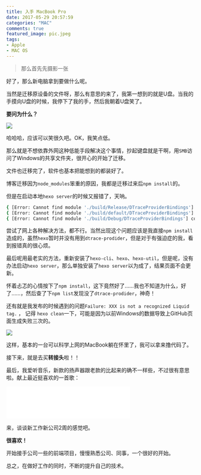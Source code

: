 ```yaml
---
title: 入手 MacBook Pro
date: 2017-05-29 20:57:59
categories: "MAC"
comments: true
featured_image: pic.jpeg
tags:
- Apple
- MAC OS
---
```


<!-- no node  -->

<!-- more -->

>那么首先先摄影一张

好了，那么新电脑拿到要做什么呢。

当然是迁移原设备的文件呀，那么有意思的来了，我第一想到的就是U盘。当我的手摸向U盘的时候，我停下了我的手，然后我朝着U盘笑了。

**要问为什么？**

![](pic2.jpeg)

哈哈哈，应该可以笑很久吧。OK，我笑点低。

那么就是不想依靠外网这种低能手段解决这个事情，抄起键盘就是干啊，用`SMB`访问了Windows的共享文件夹，很开心的开始了迁移。

文件也迁移完了，软件也基本把能想到的都装好了。

博客迁移因为`node_modules`笨重的原因，我都是迁移过来后`npm install`的。

但是在启动本地`hexo server`的时候又报错了，天呐。

```bash
{ [Error: Cannot find module './build/Release/DTraceProviderBindings'] code: 'MODULE_NOT_FOUND' }
{ [Error: Cannot find module './build/default/DTraceProviderBindings'] code: 'MODULE_NOT_FOUND' }
{ [Error: Cannot find module './build/Debug/DTraceProviderBindings'] code: 'MODULE_NOT_FOUND' }
```

尝试了网上各种解决方法，都不行。当然出现这个问题应该是我直接`npm install`造成的，虽然`hexo`暂时并没有用到`dtrace-prodider`，但是对于有强迫症的我，看到报错真的很心烦。

最后呢用最老实的方法，重新安装了`hexo-cli`、`hexo`、`hexo-util`，但是呢，没有办法启动`hexo server`，那么单独安装了`hexo server`以为成了，结果页面不会更新。

怀着忐忑的心情按下了`npm install`，这下竟然好了……我也不知道为什么，好了……，然后查了下`npm list`发现没了`dtrace-prodider`，神奇！

还有就是我发布的时候遇到的问题`Failure: XXX is not a recognized Liquid tag.`  ， 记得 `hexo clean`一下，可能是因为以前Windows的数据导致上GitHub页面生成失败三次的。

![](pic3.jpeg)

这样，基本的一台可以科学上网的MacBook躺在怀里了，我可以拿来撸代码了。

接下来，就是去买**转接头**啦！！

最后，我爱听音乐，新款的扬声器跟老款的比起来的确不一样些，不过很有意思啦。献上最近挺喜欢的一首歌：

<iframe frameborder="no" border="0" marginwidth="0" marginheight="0" width=330 height=86 src="//music.163.com/outchain/player?type=2&id=26631930&auto=1&height=66"></iframe>

来，谈谈新工作新公司2周的感觉吧。

**很喜欢！**

开始接手公司一些的前端项目，慢慢熟悉公司、同事，一个很好的开始。

总之，在做好工作的同时，不断的提升自己的技术。
